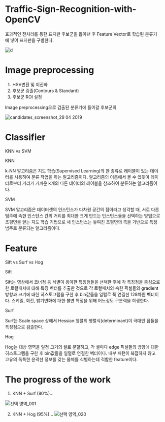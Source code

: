 # Traffic-Sign-Recognition-with-OpenCV
효과적인 전처리를 통한 표지판 후보군을 뽑아낸 후 Feature Vector로 학습된 분류기에 넣어 표지판을 구별한다.

![d](https://user-images.githubusercontent.com/31951367/56875289-cda1d400-6a7a-11e9-90ee-2ec500e8160c.png)

# Image preprocessing
1. HSV변환 및 이진화
2. 후보군 검출(Contours & Standard)
3. 후보군 ROI 설정

Image preprocessing으로 검출된 분류기에 들어갈 후보군의 

![candidates_screenshot_29 04 2019](https://user-images.githubusercontent.com/31951367/56879013-c76b2200-6a91-11e9-9f55-853595b28a3e.png)


# Classifier
KNN vs SVM

KNN

k-NN 알고리즘은 지도 학습(Supervised Learning)의 한 종류로 레이블이 있는 데이터를 사용하여 분류 작업을 하는 알고리즘이다. 알고리즘의 이름에서 볼 수 있듯이 데이터로부터 거리가 가까운 k개의 다른 데이터의 레이블을 참조하여 분류하는 알고리즘이다.

SVM

SVM 알고리즘은 데이터셋의 인스턴스가 다차원 공간의 점이라고 생각할 때, 서로 다른 범주에 속한 인스턴스 간의 거리를 최대한 크게 만드는 인스턴스들을 선택하는 방법으로 초평면을 얻는 지도 학습 기법으로 새 인스턴스는 놓여진 초평면의 촉을 기반으로 특정범주로 분류되는 알고리즘이다.

# Feature
Sift vs Surf vs Hog

Sift

Sift는 영상에서 코너점 등 식별이 용이한 특징점들을 선택한 후에 각 특징점을 중심으로 한 로컬패치에 대해 특징 벡터를 추출한 것으로 각 로컬패치의 속한 픽셀들의 gradient방향과 크기에 대한 히스토그램을 구한 후 bin값들을 일렬로 쭉 연결한 128차원 벡터이다.
스케일, 회전, 밝기변화에 대한 불변 특징을 위해 어느정도 구분력을 희생한다.

Surf

Surf는 Scale space 상에서 Hessian 행렬의 행렬식(determinant)이 극대인 점들을 특징점으로 검출한다.

Hog

Hog는 대상 영역을 일정 크기의 셀로 분할하고, 각 셀마다 edge 픽셀들의 방향에 대한 히스토그램을 구한 후 bin값들을 일렬로 연결한 벡터이다.
내부 패턴이 복잡하지 않고 고유의 독특한 윤곽선 정보를 갖는 물체를 식별하는데 적합한 feature이다.

# The progress of the work
1. KNN + Surf (80%)...

![선택 영역_001](https://user-images.githubusercontent.com/31951367/55569679-f31e1500-573c-11e9-9789-1c6bc55286e1.png)

2. KNN + Hog (95%)...
![선택 영역_020](https://user-images.githubusercontent.com/31951367/56080615-3ca5e880-5e3e-11e9-9f3c-d9d01e16095e.png)





